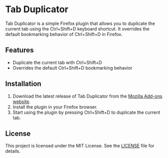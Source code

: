 # Tab Duplicator

Tab Duplicator is a simple Firefox plugin that allows you to duplicate the current tab using the Ctrl+Shift+D keyboard shortcut. It overrides the default bookmarking behavior of Ctrl+Shift+D in Firefox.

## Features

- Duplicate the current tab with Ctrl+Shift+D
- Overrides the default Ctrl+Shift+D bookmarking behavior

## Installation

1. Download the latest release of Tab Duplicator from the [Mozilla Add-ons website](https://addons.mozilla.org/).
2. Install the plugin in your Firefox browser.
3. Start using the plugin by pressing Ctrl+Shift+D to duplicate the current tab.

## License

This project is licensed under the MIT License. See the [LICENSE](LICENSE) file for details.

